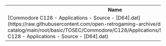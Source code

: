 <table>
<tr><th>Name</th><th>Size</th></tr>
<tr><td>
[Commodore C128 - Applications - Source - [D64].dat](https://raw.githubusercontent.com/open-retrogaming-archive/dat-catalog/main/root/basic/TOSEC/Commodore/C128/Applications/Source/[D64]/Commodore C128 - Applications - Source - [D64].dat)
</td><td>2778</td></tr>
</table>
